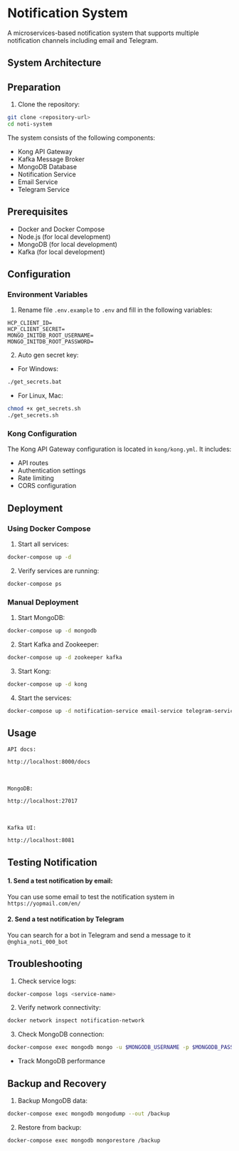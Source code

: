 # Notification System

A microservices-based notification system that supports multiple notification channels including email and Telegram.

## System Architecture

## Preparation

1. Clone the repository:
```bash
git clone <repository-url>
cd noti-system
```

The system consists of the following components:
- Kong API Gateway
- Kafka Message Broker
- MongoDB Database
- Notification Service
- Email Service
- Telegram Service

## Prerequisites

- Docker and Docker Compose
- Node.js (for local development)
- MongoDB (for local development)
- Kafka (for local development)

## Configuration

### Environment Variables

1. Rename file `.env.example` to `.env` and fill in the following variables:
```env
HCP_CLIENT_ID=
HCP_CLIENT_SECRET=
MONGO_INITDB_ROOT_USERNAME=
MONGO_INITDB_ROOT_PASSWORD=
```

2. Auto gen secret key:
- For Windows:
```bash
./get_secrets.bat
```

- For Linux, Mac:
```bash
chmod +x get_secrets.sh
./get_secrets.sh
```
### Kong Configuration

The Kong API Gateway configuration is located in `kong/kong.yml`. It includes:
- API routes
- Authentication settings
- Rate limiting
- CORS configuration

## Deployment

### Using Docker Compose

1. Start all services:
```bash
docker-compose up -d
```

2. Verify services are running:
```bash
docker-compose ps
```

### Manual Deployment

1. Start MongoDB:
```bash
docker-compose up -d mongodb
```

2. Start Kafka and Zookeeper:
```bash
docker-compose up -d zookeeper kafka
```

3. Start Kong:
```bash
docker-compose up -d kong
```

4. Start the services:
```bash
docker-compose up -d notification-service email-service telegram-service
```

## Usage

`API docs:`
```bash
http://localhost:8000/docs
```
<br>

`MongoDB:`
```bash
http://localhost:27017
```
<br>

`Kafka UI:`
```bash
http://localhost:8081
```

## Testing Notification

#### 1. Send a test notification by email:
You can use some email to test the notification system in `https://yopmail.com/en/`


#### 2. Send a test notification by Telegram
You can search for a bot in Telegram and send a message to it `@nghia_noti_000_bot`


## Troubleshooting

1. Check service logs:
```bash
docker-compose logs <service-name>
```



2. Verify network connectivity:
```bash
docker network inspect notification-network
```

3. Check MongoDB connection:
```bash
docker-compose exec mongodb mongo -u $MONGODB_USERNAME -p $MONGODB_PASSWORD
```


- Track MongoDB performance

## Backup and Recovery

1. Backup MongoDB data:
```bash
docker-compose exec mongodb mongodump --out /backup
```

2. Restore from backup:
```bash
docker-compose exec mongodb mongorestore /backup
```

